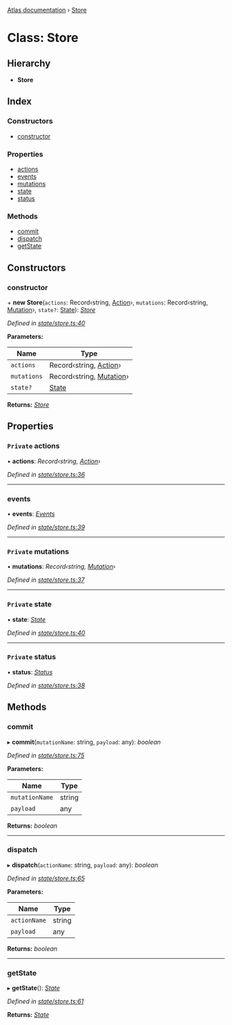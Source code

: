 [Atlas documentation](../globals.md) › [Store](store.md)

# Class: Store

## Hierarchy

* **Store**

## Index

### Constructors

* [constructor](store.md#constructor)

### Properties

* [actions](store.md#private-actions)
* [events](store.md#events)
* [mutations](store.md#private-mutations)
* [state](store.md#private-state)
* [status](store.md#private-status)

### Methods

* [commit](store.md#commit)
* [dispatch](store.md#dispatch)
* [getState](store.md#getstate)

## Constructors

###  constructor

\+ **new Store**(`actions`: Record‹string, [Action](../globals.md#action)›, `mutations`: Record‹string, [Mutation](../globals.md#mutation)›, `state?`: [State](../globals.md#state)): *[Store](store.md)*

*Defined in [state/store.ts:40](https://github.com/chronark/atlas/blob/5df157b/src/state/store.ts#L40)*

**Parameters:**

Name | Type |
------ | ------ |
`actions` | Record‹string, [Action](../globals.md#action)› |
`mutations` | Record‹string, [Mutation](../globals.md#mutation)› |
`state?` | [State](../globals.md#state) |

**Returns:** *[Store](store.md)*

## Properties

### `Private` actions

• **actions**: *Record‹string, [Action](../globals.md#action)›*

*Defined in [state/store.ts:36](https://github.com/chronark/atlas/blob/5df157b/src/state/store.ts#L36)*

___

###  events

• **events**: *[Events](events.md)*

*Defined in [state/store.ts:39](https://github.com/chronark/atlas/blob/5df157b/src/state/store.ts#L39)*

___

### `Private` mutations

• **mutations**: *Record‹string, [Mutation](../globals.md#mutation)›*

*Defined in [state/store.ts:37](https://github.com/chronark/atlas/blob/5df157b/src/state/store.ts#L37)*

___

### `Private` state

• **state**: *[State](../globals.md#state)*

*Defined in [state/store.ts:40](https://github.com/chronark/atlas/blob/5df157b/src/state/store.ts#L40)*

___

### `Private` status

• **status**: *[Status](../enums/status.md)*

*Defined in [state/store.ts:38](https://github.com/chronark/atlas/blob/5df157b/src/state/store.ts#L38)*

## Methods

###  commit

▸ **commit**(`mutationName`: string, `payload`: any): *boolean*

*Defined in [state/store.ts:75](https://github.com/chronark/atlas/blob/5df157b/src/state/store.ts#L75)*

**Parameters:**

Name | Type |
------ | ------ |
`mutationName` | string |
`payload` | any |

**Returns:** *boolean*

___

###  dispatch

▸ **dispatch**(`actionName`: string, `payload`: any): *boolean*

*Defined in [state/store.ts:65](https://github.com/chronark/atlas/blob/5df157b/src/state/store.ts#L65)*

**Parameters:**

Name | Type |
------ | ------ |
`actionName` | string |
`payload` | any |

**Returns:** *boolean*

___

###  getState

▸ **getState**(): *[State](../globals.md#state)*

*Defined in [state/store.ts:61](https://github.com/chronark/atlas/blob/5df157b/src/state/store.ts#L61)*

**Returns:** *[State](../globals.md#state)*
